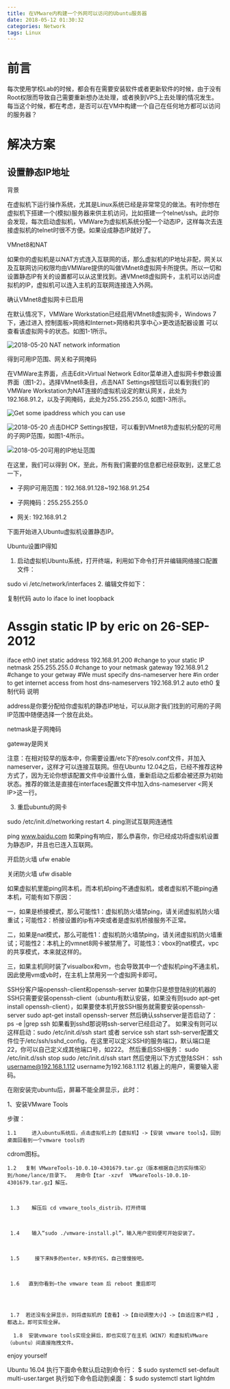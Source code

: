 ```yaml
---
title: 在VMware内构建一个外网可以访问的Ubuntu服务器
date: 2018-05-12 01:30:32
categories: Network
tags: Linux
---
```

# 前言
每次使用学校Lab的时候，都会有在需要安装软件或者更新软件的时候，由于没有Root权限而导致自己需要重新想办法处理，或者换到VPS上去处理的情况发生。每当这个时候，都在考虑，是否可以在VM中构建一个自己在任何地方都可以访问的服务器？
# 解决方案
## 设置静态IP地址
背景

在虚拟机下运行操作系统，尤其是Linux系统已经是非常常见的做法。有时你想在虚拟机下搭建一个(模拟)服务器来供主机访问，比如搭建一个telnet/ssh。此时你会发现，每次启动虚拟机，VMWare为虚拟机系统分配一个动态IP，这样每次去连接虚拟机的telnet时很不方便。如果设成静态IP就好了。

VMnet8和NAT

如果你的虚拟机是以NAT方式连入互联网的话，那么虚拟机的IP地址非配，网关以及互联网访问权限均由VMWare提供的叫做VMnet8虚拟网卡所提供。所以一切和设置静态IP有关的设置都可以从这里找到。通VMnet8虚拟网卡，主机可以访问虚拟机的IP，虚拟机可以连入主机的互联网连接连入外网。

确认VMnet8虚拟网卡已启用

在默认情况下，VMWare Workstation已经启用VMnet8虚拟网卡，Windows 7下，通过进入 控制面板>网络和Internet>网络和共享中心>更改适配器设置 可以查看该虚拟网卡的状态。如图1-1所示。

![2018-05-20 NAT network information](\images\in-post\2018-05-20NATNetworkInformation.png) 

得到可用IP范围、网关和子网掩码

在VMWare主界面，点击Edit>Virtual Network Editor菜单进入虚拟网卡参数设置界面（图1-2）。选择VMnet8条目，点击NAT Settings按钮后可以看到我们的VMWare Workstation为NAT连接的虚拟机设定的默认网关，此处为192.168.91.2，以及子网掩码，此处为255.255.255.0, 如图1-3所示。


![Get some ipaddress which you can use](\images\in-post\getSomeIpaddressWhichYouCanUse.png) 


![2018-05-20 ](\images\in-post\2018-05-20.png) 
点击DHCP Settings按钮，可以看到VMnet8为虚拟机分配的可用的子网IP范围，如图1-4所示。


![2018-05-20可用的IP地址范围](\images\in-post\2018-05-20可用的IP地址范围.png) 


在这里，我们可以得到
OK，至此，所有我们需要的信息都已经获取到，这里汇总一下，

- 子网IP可用范围：192.168.91.128~192.168.91.254

- 子网掩码：255.255.255.0

- 网关: 192.168.91.2

下面开始进入Ubuntu虚拟机设置静态IP。


Ubuntu设置IP得知

1. 启动虚拟机Ubuntu系统，打开终端，利用如下命令打开并编辑网络接口配置文件：

sudo vi /etc/network/interfaces
2. 编辑文件如下：

复制代码
auto lo
iface lo inet loopback

# Assgin static IP by eric on 26-SEP-2012
iface eth0 inet static
address 192.168.91.200 #change to your static IP
netmask 255.255.255.0  #change to your netmask
gateway 192.168.91.2    #change to your getway
#We must specify dns-nameserver here
#in order to get internet access from host
dns-nameservers 192.168.91.2
auto eth0
复制代码
说明

address是你要分配给你虚拟机的静态IP地址，可以从刚才我们找到的可用的子网IP范围中随便选择一个放在此处。

netmask是子网掩码

gateway是网关

注意：在相对较早的版本中，你需要设置/etc下的resolv.conf文件，并加入nameserver，这样才可以连接互联网。但在Ubuntu 12.04之后，已经不推荐这种方式了，因为无论你想该配置文件中设置什么值，重新启动之后都会被还原为初始状态。推荐的做法是直接在interfaces配置文件中加入dns-nameserver <网关IP>这一行。

3. 重启ubuntu的网卡

sudo /etc/init.d/networking restart
4. ping测试互联网连通性

ping www.baidu.com
如果ping有响应，那么恭喜你，你已经成功将虚拟机设置为静态IP，并且也已连入互联网。




开启防火墙
ufw enable

关闭防火墙
ufw disable



如果虚拟机里能ping同本机，而本机却ping不通虚拟机，或者虚拟机不能ping通本机，可能有如下原因：

一，如果是桥接模式，那么可能性1：虚拟机防火墙禁ping，请关闭虚拟机防火墙重试；可能性2：桥接设置的ip有冲突或者是虚拟机桥接服务不正常。

二，如果是nat模式，那么可能性1：虚拟机防火墙禁ping，请关闭虚拟机防火墙重试；可能性2：本机上的vmnet8网卡被禁用了。可能性3：vbox的nat模式，vpc的共享模式，本来就这样的。


三，如果主机同时装了visualbox和vm，也会导致其中一个虚拟机ping不通主机，因此使用vm或vb时，在主机上禁用另一个虚拟网卡即可。


SSH分客户端openssh-client和openssh-server
如果你只是想登陆别的机器的SSH只需要安装openssh-client（ubuntu有默认安装，如果没有则sudo 
apt-get install openssh-client），如果要使本机开放SSH服务就需要安装openssh-server
sudo apt-get install openssh-server
然后确认sshserver是否启动了：
ps -e |grep ssh
如果看到sshd那说明ssh-server已经启动了。
如果没有则可以这样启动：sudo /etc/init.d/ssh start 或者 service ssh start
ssh-server配置文件位于/etc/ssh/sshd_config，在这里可以定义SSH的服务端口，默认端口是22，你可以自己定义成其他端口号，如222。
然后重启SSH服务：
sudo 
/etc/init.d/ssh stop
sudo /etc/init.d/ssh start
然后使用以下方式登陆SSH：
ssh username@192.168.1.112 username为192.168.1.112 机器上的用户，需要输入密码。




在刚安装完ubuntu后，屏幕不能全屏显示，此时：

 1、安装VMware Tools

 

 步骤：
  

    1.1     进入ubuntu系统后，点击虚拟机上的【虚拟机】->【安装 vmware tools】，回到桌面回看到一个vmware tools的 

 cdrom图标。

 

    1.2   复制 VMwareTools-10.0.10-4301679.tar.gz（版本根据自己的实际情况） 到/home/lance/目录下。  用命令【tar -xzvf  VMwareTools-10.0.10-4301679.tar.gz】解压。

 

     1.3    解压后 cd vmware_tools_distrib，打开终端



     1.4    输入“sudo ./vmware-install.pl”，输入用户密码便可开始安装了。

 

     1.5     接下来N多的enter，N多的YES，自己慢慢按吧。

 

     1.6   直到你看到—the vmware team 后 reboot 重启即可




     1.7  若还没有全屏显示，则将虚拟机的【查看】->【自动调整大小】->【自适应客户机】,都选上。即可实现全屏。

      1.8  安装vmware tools实现全屏后，即也实现了在主机（WIN7）和虚拟机VMware （ubuntu）间直接拖拽文件。

enjoy yourself


Ubuntu 16.04 执行下面命令默认启动到命令行：
$ sudo systemctl set-default multi-user.target
执行如下命令启动到桌面：
$ sudo systemctl start lightdm
